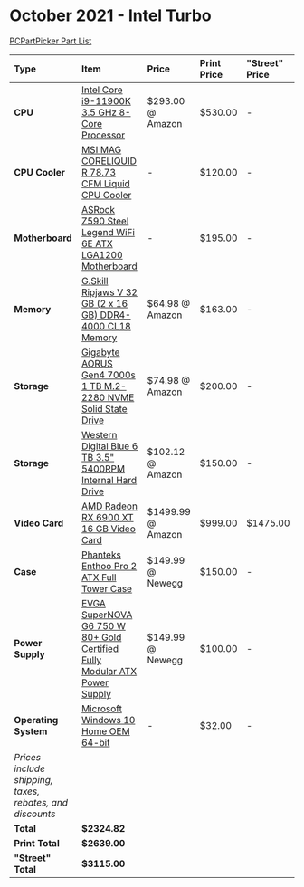 # October 2021 - Intel Turbo

[PCPartPicker Part List](https://pcpartpicker.com/list/Ggsbvj)

Type|Item|Price|Print Price|"Street" Price
:----|:----|:----|:----|:----
**CPU** | [Intel Core i9-11900K 3.5 GHz 8-Core Processor](https://ca.pcpartpicker.com/product/mDcG3C/intel-core-i9-11900k-35-ghz-8-core-processor-bx8070811900k) | $293.00 @ Amazon | $530.00 |-
**CPU Cooler** | [MSI MAG CORELIQUID R 78.73 CFM Liquid CPU Cooler](https://ca.pcpartpicker.com/product/yyTzK8/msi-mag-core-liquid-360r-7873-cfm-liquid-cpu-cooler-mag-core-liquid-360r) |- | $120.00 |-
**Motherboard** | [ASRock Z590 Steel Legend WiFi 6E ATX LGA1200 Motherboard](https://ca.pcpartpicker.com/product/gBbTwP/asrock-z590-steel-legend-wifi-6e-atx-lga1200-motherboard-z590-steel-legend-wifi-6e) |- | $195.00 |-
**Memory** | [G.Skill Ripjaws V 32 GB (2 x 16 GB) DDR4-4000 CL18 Memory](https://pcpartpicker.com/product/dqbTwP/gskill-ripjaws-v-32-gb-2-x-16-gb-ddr4-4000-cl18-memory-f4-4000c18d-32gvk) | $64.98 @ Amazon | $163.00 |-
**Storage** | [Gigabyte AORUS Gen4 7000s 1 TB M.2-2280 NVME Solid State Drive](https://ca.pcpartpicker.com/product/gMpzK8/gigabyte-aorus-gen4-7000s-1-tb-m2-2280-nvme-solid-state-drive-gp-ag70s1tb) | $74.98 @ Amazon | $200.00 |-
**Storage** | [Western Digital Blue 6 TB 3.5" 5400RPM Internal Hard Drive](https://ca.pcpartpicker.com/product/Z2HRsY/western-digital-blue-6-tb-35-5400rpm-internal-hard-drive-wd60ezaz) | $102.12 @ Amazon | $150.00 |-
**Video Card** | [AMD Radeon RX 6900 XT 16 GB Video Card](https://ca.pcpartpicker.com/product/WjvdnQ/amd-radeon-rx-6900-xt-16-gb-video-card-100-438373) |$1499.99 @ Amazon | $999.00 | $1475.00
**Case** | [Phanteks Enthoo Pro 2 ATX Full Tower Case](https://ca.pcpartpicker.com/product/gQWBD3/phanteks-enthoo-pro-2-atx-full-tower-case-ph-es620ptg_dbk01) | $149.99 @ Newegg | $150.00 |-
**Power Supply** | [EVGA SuperNOVA G6 750 W 80+ Gold Certified Fully Modular ATX Power Supply](https://ca.pcpartpicker.com/product/qH4Ycf/evga-supernova-g6-750-w-80-gold-certified-fully-modular-atx-power-supply-220-g6-0750-x1) | $149.99 @ Newegg | $100.00 |-
**Operating System** | [Microsoft Windows 10 Home OEM 64-bit](https://ca.pcpartpicker.com/product/wtgPxr/microsoft-os-kw900140) |- | $32.00 |-
 | *Prices include shipping, taxes, rebates, and discounts* |
 | **Total** | **$2324.82**
 | **Print Total** | **$2639.00**
 | **"Street" Total** | **$3115.00**
